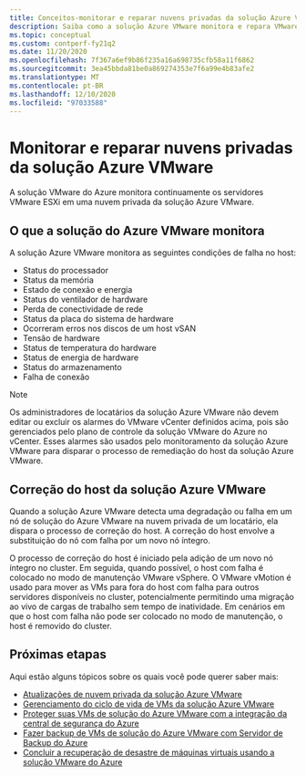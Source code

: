 ```yaml
---
title: Conceitos-monitorar e reparar nuvens privadas da solução Azure VMware
description: Saiba como a solução Azure VMware monitora e repara VMware ESXi servidores em uma nuvem privada da solução Azure VMware.
ms.topic: conceptual
ms.custom: contperf-fy21q2
ms.date: 11/20/2020
ms.openlocfilehash: 7f367a6ef9b86f235a16a698735cfb58a11f6862
ms.sourcegitcommit: 3ea45bbda81be0a869274353e7f6a99e4b83afe2
ms.translationtype: MT
ms.contentlocale: pt-BR
ms.lasthandoff: 12/10/2020
ms.locfileid: "97033588"
---
```

# <a name="monitor-and-repair-azure-vmware-solution-private-clouds"></a>Monitorar e reparar nuvens privadas da solução Azure VMware

A solução VMware do Azure monitora continuamente os servidores VMware ESXi em uma nuvem privada da solução Azure VMware. 

## <a name="what-azure-vmware-solution-monitors"></a>O que a solução do Azure VMware monitora

A solução Azure VMware monitora as seguintes condições de falha no host:  

- Status do processador 
- Status da memória 
- Estado de conexão e energia 
- Status do ventilador de hardware 
- Perda de conectividade de rede 
- Status da placa do sistema de hardware 
- Ocorreram erros nos discos de um host vSAN 
- Tensão de hardware 
- Status de temperatura do hardware 
- Status de energia de hardware 
- Status do armazenamento 
- Falha de conexão 

> [!NOTE]
> Os administradores de locatários da solução Azure VMware não devem editar ou excluir os alarmes do VMware vCenter definidos acima, pois são gerenciados pelo plano de controle da solução VMware do Azure no vCenter. Esses alarmes são usados pelo monitoramento da solução Azure VMware para disparar o processo de remediação do host da solução Azure VMware.

## <a name="azure-vmware-solution-host-remediation"></a>Correção do host da solução Azure VMware  

Quando a solução Azure VMware detecta uma degradação ou falha em um nó de solução do Azure VMware na nuvem privada de um locatário, ela dispara o processo de correção do host. A correção do host envolve a substituição do nó com falha por um novo nó íntegro.  

O processo de correção do host é iniciado pela adição de um novo nó íntegro no cluster. Em seguida, quando possível, o host com falha é colocado no modo de manutenção VMware vSphere. O VMware vMotion é usado para mover as VMs para fora do host com falha para outros servidores disponíveis no cluster, potencialmente permitindo uma migração ao vivo de cargas de trabalho sem tempo de inatividade. Em cenários em que o host com falha não pode ser colocado no modo de manutenção, o host é removido do cluster.

## <a name="next-steps"></a>Próximas etapas

Aqui estão alguns tópicos sobre os quais você pode querer saber mais:

- [Atualizações de nuvem privada da solução Azure VMware](concepts-upgrades.md)
- [Gerenciamento do ciclo de vida de VMs da solução Azure VMware](lifecycle-management-of-azure-vmware-solution-vms.md)
- [Proteger suas VMs de solução do Azure VMware com a integração da central de segurança do Azure](azure-security-integration.md)
- [Fazer backup de VMs de solução do Azure VMware com Servidor de Backup do Azure](backup-azure-vmware-solution-virtual-machines.md)
- [Concluir a recuperação de desastre de máquinas virtuais usando a solução VMware do Azure](disaster-recovery-for-virtual-machines.md)
